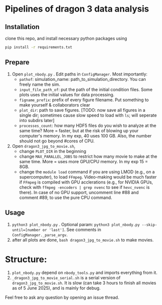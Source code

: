 # Pipelines of dragon 3 data analysis

## Installation

clone this repo, and install necessary python packages using

```sh
pip install -r requirements.txt
```

## Prepare
1. Open `plot_nbody.py` . Edit paths in `ConfigManager`. Most importantly:
   - `pathof`: simulation_name: path_to_simulation_directory. You can freely name the sim.
   - `input_file_path_of`: put the path of the initial condition files. Some plots uses the initial values for data processing.
   - `figname_prefix`: prefix of every figure filename. Put something to make yourself & collaborators clear
   - `plot_dir`: path to save figures. [TODO: now save all figures in a single dir; sometimes cause slow speed to load with `ls`; will seperate into subdirs later]
   - `processes_count`: how many HDF5 files do you wish to analyze at the same time? More = faster, but at the risk of blowing up your computer's memory. In my exp, 40 uses 100 GB. Also, the number should not go beyond #cores of CPU.
2. Open `dragon3_jpg_to_movie.sh`,
   - change `PLOT_DIR` in the beginning
   - change `MAX_PARALLEL_JOBS` to restrict how many movie to make at the same time. More = uses more GPU/CPU memory. In my exp 15 = 8GB.
   - change the `module load` command if you are using LMOD (e.g., on a supercomputer), to load `FFmpeg`. Video-making would be much faster if `FFmpeg` is compiled with GPU acclerations (e.g., for NVIDIA GPUs, check with `ffmpeg -encoders | grep nvenc` to see if `hevc_nvenc` is there). In case of no GPU support, uncomment line #88 and comment #89, to use the pure CPU command.

## Usage
1. `python3 plot_nbody.py` . Optional param: `python3 plot_nbody.py --skip-until=[number or 'last']`. See comments in `ConfigManager._parse_argv`.
2. after all plots are done, `bash dragon3_jpg_to_movie.sh` to make movies. 

# Structure:
1. `plot_nbody.py` depend on `nbody_tools.py` and imports everything from it.
2. `_dragon3_jpg_to_movie_serial.sh` is a serial version of `dragon3_jpg_to_movie.sh`. It is slow (can take 3 hours to finish all movies as of 5 June 2025), and is mainly for debug.

Feel free to ask any question by opening an issue thread. 